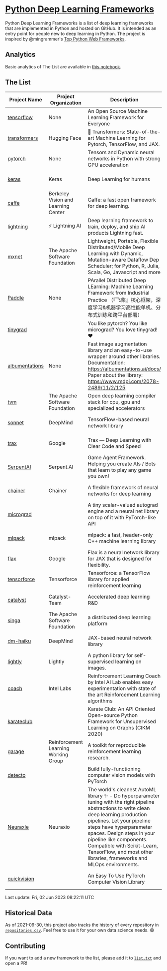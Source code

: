 # [Python Deep Learning Frameworks](https://www.github.com/shimst3r/python-deep-learning-frameworks)

Python Deep Learning Frameworks is a list of deep learning frameworks that are implemented in Python and hosted on GitHub. It is intended as an entry point for people new to deep learning in Python. The project is inspired by @mingrammer's [Top Python Web Frameworks](https://github.com/mingrammer/python-web-framework-stars).

## Analytics

Basic analytics of The List are available in [this notebook](./notebooks/development_over_time.ipynb).

## The List

| Project Name | Project Organization | Description | Stars | Forks | Open Issues | Last Commit |
| ------------ | -------------------- | ----------- | ----: | ----: | ----------: | ----------- |
| [tensorflow](https://tensorflow.org) | None | An Open Source Machine Learning Framework for Everyone | 175201 | 88405 | 2134 | 0 day(s) ago |
| [transformers](https://huggingface.co/transformers) | Hugging Face | 🤗 Transformers: State-of-the-art Machine Learning for Pytorch, TensorFlow, and JAX. | 102559 | 20763 | 737 | 0 day(s) ago |
| [pytorch](https://pytorch.org) | None | Tensors and Dynamic neural networks in Python with strong GPU acceleration | 67446 | 18473 | 12155 | 0 day(s) ago |
| [keras](http://keras.io/) | Keras | Deep Learning for humans | 58486 | 19351 | 384 | 0 day(s) ago |
| [caffe](http://caffe.berkeleyvision.org/) | Berkeley Vision and Learning Center | Caffe: a fast open framework for deep learning. | 33383 | 18998 | 1180 | 0 day(s) ago |
| [lightning](https://lightning.ai) | ⚡️ Lightning AI  | Deep learning framework to train, deploy, and ship AI products Lightning fast. | 23540 | 2921 | 691 | 0 day(s) ago |
| [mxnet](https://mxnet.apache.org) | The Apache Software Foundation | Lightweight, Portable, Flexible Distributed/Mobile Deep Learning with Dynamic, Mutation-aware Dataflow Dep Scheduler; for Python, R, Julia, Scala, Go, Javascript and more | 20419 | 6875 | 1995 | 0 day(s) ago |
| [Paddle](http://www.paddlepaddle.org/) | None | PArallel Distributed Deep LEarning: Machine Learning Framework from Industrial Practice （『飞桨』核心框架，深度学习&机器学习高性能单机、分布式训练和跨平台部署） | 20338 | 5178 | 1966 | 0 day(s) ago |
| [tinygrad](https://github.com/geohot/tinygrad) |  | You like pytorch? You like micrograd? You love tinygrad! ❤️  | 13722 | 1345 | 62 | 0 day(s) ago |
| [albumentations](https://albumentations.ai) | None | Fast image augmentation library and an easy-to-use wrapper around other libraries. Documentation:  https://albumentations.ai/docs/ Paper about the library: https://www.mdpi.com/2078-2489/11/2/125 | 12067 | 1513 | 368 | 0 day(s) ago |
| [tvm](https://tvm.apache.org/) | The Apache Software Foundation | Open deep learning compiler stack for cpu, gpu and specialized accelerators | 9786 | 3065 | 665 | 0 day(s) ago |
| [sonnet](https://sonnet.dev/) | DeepMind | TensorFlow-based neural network library | 9570 | 1359 | 34 | 2 day(s) ago |
| [trax](https://github.com/google/trax) | Google | Trax — Deep Learning with Clear Code and Speed | 7553 | 791 | 107 | 2 day(s) ago |
| [SerpentAI](http://serpent.ai) | Serpent.AI | Game Agent Framework. Helping you create AIs / Bots that learn to play any game you own! | 6504 | 771 | 2 | 0 day(s) ago |
| [chainer](https://chainer.org) | Chainer | A flexible framework of neural networks for deep learning | 5802 | 1389 | 12 | 2 day(s) ago |
| [micrograd](https://github.com/karpathy/micrograd) |  | A tiny scalar-valued autograd engine and a neural net library on top of it with PyTorch-like API | 5159 | 614 | 23 | 0 day(s) ago |
| [mlpack](https://www.mlpack.org/) | mlpack | mlpack: a fast, header-only C++ machine learning library | 4421 | 1503 | 42 | 0 day(s) ago |
| [flax](https://flax.readthedocs.io) | Google | Flax is a neural network library for JAX that is designed for flexibility. | 4369 | 504 | 146 | 0 day(s) ago |
| [tensorforce](https://github.com/tensorforce/tensorforce) | Tensorforce | Tensorforce: a TensorFlow library for applied reinforcement learning | 3236 | 540 | 35 | 2 day(s) ago |
| [catalyst](https://catalyst-team.com) | Catalyst-Team | Accelerated deep learning R&D | 3129 | 400 | 6 | 2 day(s) ago |
| [singa](https://github.com/apache/singa) | The Apache Software Foundation | a distributed deep learning platform | 2832 | 984 | 52 | 6 day(s) ago |
| [dm-haiku](https://dm-haiku.readthedocs.io) | DeepMind | JAX-based neural network library | 2495 | 208 | 99 | 0 day(s) ago |
| [lightly](https://docs.lightly.ai/self-supervised-learning/) | Lightly | A python library for self-supervised learning on images. | 2333 | 200 | 89 | 1 day(s) ago |
| [coach](https://intellabs.github.io/coach/) | Intel Labs | Reinforcement Learning Coach by Intel AI Lab enables easy experimentation with state of the art Reinforcement Learning algorithms | 2249 | 449 | 90 | 4 day(s) ago |
| [karateclub](https://karateclub.readthedocs.io) |  | Karate Club: An API Oriented Open-source Python Framework for Unsupervised Learning on Graphs (CIKM 2020) | 1907 | 230 | 4 | 0 day(s) ago |
| [garage](https://github.com/rlworkgroup/garage) | Reinforcement Learning Working Group | A toolkit for reproducible reinforcement learning research. | 1693 | 292 | 232 | 0 day(s) ago |
| [detecto](https://detecto.readthedocs.io/) |  | Build fully-functioning computer vision models with PyTorch | 591 | 105 | 44 | 11 day(s) ago |
| [Neuraxle](https://www.neuraxle.org/) | Neuraxio | The world's cleanest AutoML library ✨ - Do hyperparameter tuning with the right pipeline abstractions to write clean deep learning production pipelines. Let your pipeline steps have hyperparameter spaces. Design steps in your pipeline like components. Compatible with Scikit-Learn, TensorFlow, and most other libraries, frameworks and MLOps environments. | 568 | 59 | 38 | 4 day(s) ago |
| [quickvision](https://github.com/oke-aditya/quickvision) |  | An Easy To Use PyTorch Computer Vision Library | 50 | 5 | 19 | 16 day(s) ago |

Last update: Fri, 02 Jun 2023 08:22:11 UTC

## Historical Data

As of 2021-09-30, this project also tracks the history of every repository in [`repositories.csv`](./repositories.csv). Feel free to use it for your own data science needs. :smile:

## Contributing

If you want to add a new framework to the list, please add it to [`list.txt`](./python-deep-learning-frameworks/list.txt) and open a PR!